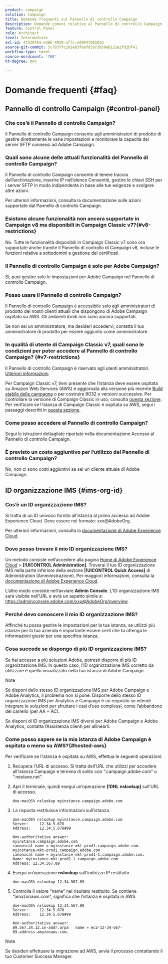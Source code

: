 ```yaml
---
product: campaign
solution: Campaign
title: Domande frequenti sul Pannello di controllo Campaign
description: Domande comuni relative al Pannello di controllo Campaign
feature: Control Panel
role: Architect
level: Intermediate
exl-id: 4f329764-ed8b-4939-affc-ed994fd6101d
source-git-commit: 5c7937fc201e83f8afd3973b50e8121e2fd2bf41
workflow-type: tm+mt
source-wordcount: '768'
ht-degree: 96%

---
```


# Domande frequenti {#faq}

## Pannello di controllo Campaign {#control-panel}

### Che cos’è il Pannello di controllo Campaign?

Il Pannello di controllo Campaign consente agli amministratori di prodotto di gestire direttamente le varie impostazioni e monitorare la capacità dei server SFTP connessi ad Adobe Campaign.

### Quali sono alcune delle attuali funzionalità del Pannello di controllo Campaign?

Il Pannello di controllo Campaign consente di tenere traccia dell’archiviazione, inserire IP nell’elenco Consentiti, gestire le chiavi SSH per i server SFTP in modo indipendente in base alle tue esigenze e svolgere altre azioni.

Per ulteriori informazioni, consulta la documentazione sulle azioni supportate dal Pannello di controllo Campaign.

### Esistono alcune funzionalità non ancora supportate in Campaign v8 ma disponibili in Campaign Classic v7?{#v8-restrictions}

No. Tutte le funzionalità disponibili in Campaign Classic v7 sono ora supportate anche tramite il Pannello di controllo di Campaign v8, incluse le funzioni relative a sottodomini e gestione dei certificati.

### Il Pannello di controllo Campaign è solo per Adobe Campaign?

Sì, puoi gestire solo le impostazioni per Adobe Campaign nel Pannello di controllo Campaign.

### Posso usare il Pannello di controllo Campaign?

Il Pannello di controllo Campaign è accessibile solo agli amministratori di prodotto dei nostri clienti attuali che dispongono di Adobe Campaign ospitato su AWS. Gli ambienti ibridi non sono ancora supportati.

Se non sei un amministratore, ma desideri accedervi, contatta il tuo amministratore di prodotto per essere aggiunto come amministratore.

### In qualità di utente di Campaign Classic v7, quali sono le condizioni per poter accedere al Pannello di controllo Campaign? {#v7-restrictions}

Il Pannello di controllo Campaign è riservato agli utenti amministratori. [Ulteriori informazioni](discover/using/managing-permissions.md).

Per Campaign Classic v7, tieni presente che l’istanza deve essere ospitata su Amazon Web Services (AWS) e aggiornata alla versione più recente [Build stabile della campagna](https://experienceleague.adobe.com/docs/campaign-classic/using/release-notes/rn-overview.html?lang=it#rn-statuses) o per costruire 9032 o versioni successive. Per controllare la versione di Campaign Classic in uso, consulta [questa sezione](https://experienceleague.adobe.com/docs/campaign-classic/using/getting-started/starting-with-adobe-campaign/launching-adobe-campaign.html?lang=it#getting-your-campaign-version). Per verificare se l’istanza di Campaign Classic è ospitata su AWS, segui i passaggi descritti in [questa sezione](#hosted-aws).

### Come posso accedere al Pannello di controllo Campaign?

Segui le istruzioni dettagliate riportate nella documentazione Accesso al Pannello di controllo Campaign.

### È previsto un costo aggiuntivo per l’utilizzo del Pannello di controllo Campaign?

No, non ci sono costi aggiuntivi se sei un cliente attuale di Adobe Campaign.

## ID organizzazione IMS {#ims-org-id}

### Cos’è un ID organizzazione IMS?

Si tratta di un ID univoco fornito all’istanza al primo accesso ad Adobe Experience Cloud. Deve essere nel formato: xxx@AdobeOrg.

Per ulteriori informazioni, consulta la [documentazione di Adobe Experience Cloud](https://experienceleague.adobe.com/docs/core-services/interface/administration/organizations.html?lang=it).

### Dove posso trovare il mio ID organizzazione IMS?

Un metodo consiste nell’accedere alla pagina [Home di Adobe Experience Cloud](https://experiencecloud.adobe.com/) > **[!UICONTROL Administration]**. Troverai il tuo ID organizzazione IMS nella parte inferiore della sezione **[!UICONTROL Quick Access]** di Administration (Amministrazione). Per maggiori informazioni, consulta la [documentazione di Adobe Experience Cloud](https://experienceleague.adobe.com/docs/core-services/interface/administration/organizations.html).

L’altro modo consiste nell’avviare **Admin Console**. L’ID organizzazione IMS sarà visibile nell’URL e avrà un aspetto simile a: https://adminconsole.adobe.com/xxx@AdobeOrg/overview.

### Perché devo conoscere il mio ID organizzazione IMS?

Affinché tu possa gestire le impostazioni per la tua istanza, se utilizzi più istanze per la tua azienda è importante essere certi che tu ottenga le informazioni giuste per una specifica istanza.

### Cosa succede se dispongo di più ID organizzazione IMS?

Se hai accesso a più soluzioni Adobe, potresti disporre di più ID organizzazione IMS. In questo caso, l’ID organizzazione IMS corretto da utilizzare è quello visualizzato nella tua istanza di Adobe Campaign.

>[!NOTE]
>
>Se disponi dello stesso ID organizzazione IMS per Adobe Campaign e Adobe Analytics, il problema non si pone. Disporre dello stesso ID organizzazione IMS per Analytics e Campaign è un requisito se intendi integrare le soluzioni per sfruttare i casi d’uso complessi, come l’abbandono del carrello (per AA + AC).
>
>Se disponi di ID organizzazione IMS diversi per Adobe Campaign e Adobe Analytics, contatta l’Assistenza clienti per allinearli.

### Come posso sapere se la mia istanza di Adobe Campaign è ospitata o meno su AWS?{#hosted-aws}

Per verificare se l’istanza è ospitata su AWS, effettua le seguenti operazioni:

1. Recupera l’URL di accesso. Si tratta dell’URL che utilizzi per accedere all’istanza Campaign e termina di solito con “.campaign.adobe.com” o “.neolane.net”.
1. Apri il terminale, quindi esegui un’operazione **[!DNL nslookup]** sull’URL di accesso.

   `doe-macOS% nslookup myinstance.campaign.adobe.com`

1. La risposta restituisce informazioni sull’istanza.

   ```
   doe-macOS% nslookup myinstance.campaign.adobe.com
   Server:     12.34.5.678
   Address:    12.34.5.678#99
   
   Non-authoritative answer:
   myinstance.campaign.adobe.com
   canonical name = myinstance-mkt-prod1.campaign.adobe.com.
   myinstance-mkt-prod1.campaign.adobe.com
   canonical name = myinstance-mkt-prod1-1.campaign.adobe.com.
   Name: myinstance-mkt-prod1-1.campaign.adobe.com
   Address: 12.34.567.89
   ```

1. Esegui un’operazione **nslookup** sull’indirizzo IP restituito.

   `doe-macOS% nslookup 12.34.567.89`

1. Controlla il valore “name” nel risultato restituito. Se contiene “amazonaws.com”, significa che l’istanza è ospitata in AWS.

   ```
   doe-macOS% nslookup 12.34.567.89
   Server:     12.34.5.678
   Address:    12.34.5.678#99
   
   Non-authoritative answer:
   89.567.34.12.in-addr.arpa   name = ec2-12-34-567-89.address.amazonaws.com.
   ```

>[!NOTE]
>
>Se desideri effettuare la migrazione ad AWS, avvia il processo contattando il tuo Customer Success Manager.
